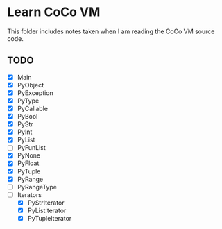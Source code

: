 # Learn CoCo VM

This folder includes notes taken when I am reading the CoCo VM source
code.

## TODO

* [x] Main
* [x] PyObject
* [x] PyException
* [x] PyType
* [x] PyCallable
* [x] PyBool
* [x] PyStr
* [x] PyInt
* [x] PyList
* [ ] PyFunList
* [x] PyNone
* [x] PyFloat
* [x] PyTuple
* [x] PyRange
* [ ] PyRangeType
* [ ] Iterators
  - [x] PyStrIterator
  - [x] PyListIterator
  - [x] PyTupleIterator
